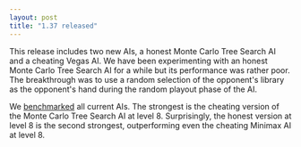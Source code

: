 ```yaml
---
layout: post
title: "1.37 released"
---
```



This release includes two new AIs, a honest Monte Carlo Tree Search AI and a
cheating Vegas AI. We have been experimenting with an honest Monte Carlo Tree
Search AI for a while but its performance was rather poor. The breakthrough was
to use a random selection of the opponent's library as the opponent's hand
during the random playout phase of the AI.

We [benchmarked](https://code.google.com/p/magarena/wiki/AIComparison) all
current AIs. The strongest is the cheating version of the Monte Carlo Tree
Search AI at level 8. Surprisingly, the honest version at level 8 is the second
strongest, outperforming even the cheating Minimax AI at level 8.

